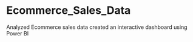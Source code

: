 # Ecommerce_Sales_Data
Analyzed Ecommerce sales data created an interactive dashboard using Power BI

